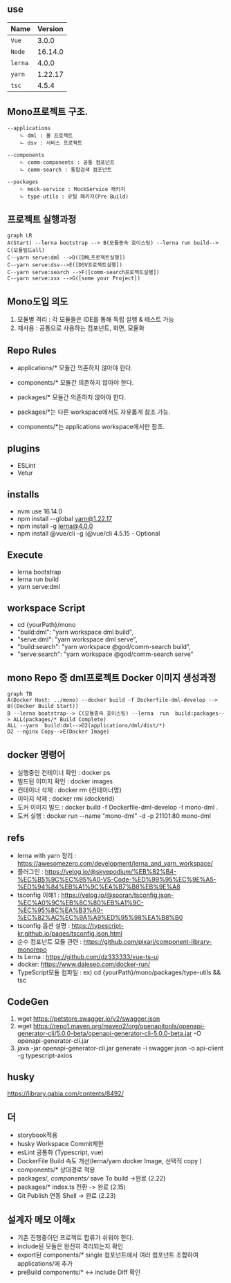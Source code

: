 ## use
Name         | Version    |
:------      | :------    |
`Vue`        | 3.0.0      | 
`Node`       | 16.14.0    |  
`lerna`      | 4.0.0      |  
`yarn`       | 1.22.17    |  
`tsc`        | 4.5.4      |  
 
 ## Mono프로젝트 구조.
~~~
--applications
    ㄴ dml : 몰 프로젝트
    ㄴ dsv : 서비스 프로젝트

--components
    ㄴ comm-components : 공통 컴포넌트
    ㄴ comm-search : 통합검색 컴포넌트

--packages
    ㄴ mock-service : MockService 패키지
    ㄴ type-utils : 유틸 패키지(Pre Build)
~~~
## 프로젝트 실행과정
```mermaid
graph LR
A(Start) --lerna bootstrap --> B(모듈종속 호이스팅) --lerna run build--> C(모듈빌드all)
C--yarn serve:dml -->D([DML프로젝트실행])
C--yarn serve:dsv-->E([DSV프로젝트실행])
C--yarn serve:search -->F([comm-search프로젝트실행])
C--yarn serve:xxx -->G([some your Project])
```

## Mono도입 의도
 1. 모듈별 격리 : 각 모듈들은 IDE를 통해 독립 실행 & 테스트 가능
 2. 재사용 : 공통으로 사용하는 컴포넌트, 화면, 모듈화
## Repo Rules
  - applications/* 모듈간 의존하지 않아야 한다.
  - components/* 모듈간 의존하지 않아야 한다.
  - packages/* 모듈간 의존하지 않아야 한다.

  - packages/*는 다른 workspace에서도 자유롭게 참조 가능.
  - components/*는 applications workspace에서만 참조.



## plugins
- ESLint
- Vetur

## installs
- nvm use 16.14.0
- npm install --global yarn@1.22.17
- npm install -g lerna@4.0.0
- npm install @vue/cli -g (@vue/cli 4.5.15 - Optional

## Execute
- lerna bootstrap
- lerna run build
- yarn serve:dml

## workspace Script
- cd {yourPath}/mono 
- "build:dml": "yarn workspace dml build",
- "serve:dml": "yarn workspace dml serve",
- "build:search": "yarn workspace @god/comm-search build",
- "serve:search": "yarn workspace @god/comm-search serve"


## mono Repo 중 dml프로젝트 Docker 이미지 생성과정
```mermaid
graph TB
A(Docker Host: ../mono) --docker build -f Dockerfile-dml-develop --> B((Docker Build Start))
B --lerna bootstrap--> C(모듈종속 호이스팅) --lerna  run  build:packages--> ALL(packages/* Build Complete)
ALL --yarn  build:dml-->D2(applications/dml/dist/*)
D2 --nginx Copy-->E(Docker Image)
```


## docker 명령어
 - 실행중인 컨테이너 확인 : docker ps
 - 빌드된 이미지 확인 : docker images
 - 컨테이너 삭제 : docker rm {컨테이너명}
 - 이미지 삭제 : docker rmi {dockerid}
 - 도커 이미지 빌드 : docker build -f Dockerfile-dml-develop  -t mono-dml .
 - 도커 실행 : docker run --name "mono-dml" -d -p 21101:80 mono-dml


## refs
- lerna with yarn 정리 : https://awesomezero.com/development/lerna_and_yarn_workspace/
- 플러그인 : https://velog.io/@skyepodium/%EB%82%B4-%EC%B5%9C%EC%95%A0-VS-Code-%ED%99%95%EC%9E%A5-%ED%94%84%EB%A1%9C%EA%B7%B8%EB%9E%A8
- tsconfig 이해1 : https://velog.io/@sooran/tsconfig.json-%EC%A0%9C%EB%8C%80%EB%A1%9C-%EC%95%8C%EA%B3%A0-%EC%82%AC%EC%9A%A9%ED%95%98%EA%B8%B0
- tsconfig 옵션 설명 : https://typescript-kr.github.io/pages/tsconfig.json.html
- 순수 컴포넌트 모듈 관련 : https://github.com/pixari/component-library-monorepo
- ts Lerna : https://github.com/dz333333/vue-ts-ui
- docker: https://www.daleseo.com/docker-run/
- TypeScript모듈 컴파일 :  ex) cd {yourPath}/mono/packages/type-utils && tsc 
## CodeGen
1. wget https://petstore.swagger.io/v2/swagger.json
2. wget https://repo1.maven.org/maven2/org/openapitools/openapi-generator-cli/5.0.0-beta/openapi-generator-cli-5.0.0-beta.jar -O openapi-generator-cli.jar
3. java -jar openapi-generator-cli.jar generate  -i swagger.json -o api-client -g typescript-axios 

## husky 
 https://library.gabia.com/contents/8492/


## 더 
- storybook적용
- husky Workspace Commit제한
- esLint 공통화 (Typescript, vue)
- DockerFile Build 속도 개선(lerna/yarn docker Image, 선택적 copy )
- components/* 상대경로 적용
- packages/*, components/* save To build ->완료  (2.22)
- packages/* index.ts 전환 -> 완료 (2.15)
- Git Publish 연동 Shell -> 완료 (2.23)


## 설계자 메모 이해x
- 기존 진행중이던 프로젝트 합류가 쉬워야 한다.
- include된 모듈은 완전히 격리되는지 확인 
- export된 components/* single 컴포넌트에서 여러 컴포넌트 조합하여 applications/에 추가 
- preBuild components/* <-> include Diff 확인

